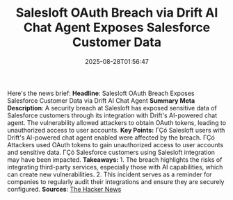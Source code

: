 ﻿---
title: "Salesloft OAuth Breach via Drift AI Chat Agent Exposes Salesforce Customer Data"
date: "2025-08-28T01:56:47"
category: "Markets"
summary: ""
slug: "salesloft oauth breach via drift ai chat agent exposes sales"
source_urls:
  - "https://thehackernews.com/2025/08/salesloft-oauth-breach-via-drift-ai.html"
seo:
  title: "Salesloft OAuth Breach via Drift AI Chat Agent Exposes Salesforce Customer Data | Hash n Hedge"
  description: ""
  keywords: ["news", "markets", "brief"]
---
Here's the news brief:  **Headline**: Salesloft OAuth Breach Exposes Salesforce Customer Data via Drift AI Chat Agent  **Summary Meta Description**: A security breach at Salesloft has exposed sensitive data of Salesforce customers through its integration with Drift's AI-powered chat agent. The vulnerability allowed attackers to obtain OAuth tokens, leading to unauthorized access to user accounts.  **Key Points:**  ΓÇó Salesloft users with Drift's AI-powered chat agent enabled were affected by the breach. ΓÇó Attackers used OAuth tokens to gain unauthorized access to user accounts and sensitive data. ΓÇó Salesforce customers using Salesloft integration may have been impacted.  **Takeaways:**  1. The breach highlights the risks of integrating third-party services, especially those with AI capabilities, which can create new vulnerabilities. 2. This incident serves as a reminder for companies to regularly audit their integrations and ensure they are securely configured.  **Sources**: [The Hacker News](https://thehackernews.com/2025/08/salesloft-oauth-breach-via-drift-ai.html) 
